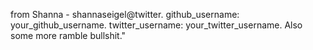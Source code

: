 from Shanna - shannaseigel@twitter. github_username: your_github_username. twitter_username: your_twitter_username. Also some more ramble bullshit."



